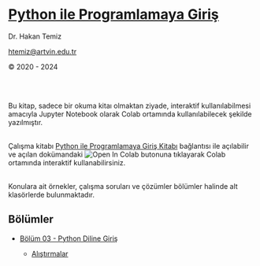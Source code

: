 # [Python ile Programlamaya Giriş](Python-ile-Programlamaya-Giris.ipynb) 
Dr. Hakan Temiz

htemiz@artvin.edu.tr

&copy; 2020 - 2024

</br>
&nbsp;

Bu kitap, sadece bir okuma kitaı olmaktan ziyade, interaktif kullanılabilmesi amacıyla Jupyter Notebook olarak Colab ortamında kullanılabilecek şekilde yazılmıştır. 
</br>
&nbsp;

Çalışma kitabı [Python ile Programlamaya Giriş Kitabı](Python-ile-Programlamaya-Giris.ipynb) bağlantısı ile açılabilir ve açılan dokümandaki <img src="https://colab.research.google.com/assets/colab-badge.svg" alt="Open In Colab"/> butonuna tıklayarak Colab ortamında interaktif kullanabilirsiniz.
</br>
&nbsp;

Konulara ait örnekler, çalışma soruları ve çözümler bölümler halinde alt klasörlerde bulunmaktadır.

## Bölümler

* [Bölüm 03 - Python Diline Giriş](Bolum-03-Python-Diline-Giris/)
  
  * [Alıştırmalar](Bolum-03-Python-Diline-Giris/Exercises_Pythona_Giris.ipynb)

